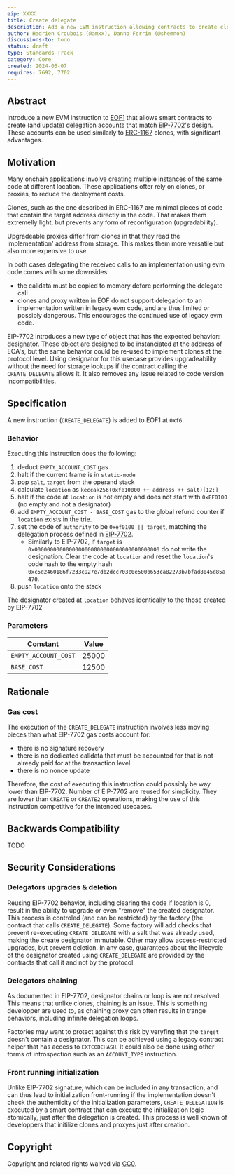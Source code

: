 ```yaml
---
eip: XXXX
title: Create delegate
description: Add a new EVM instruction allowing contracts to create clones using ERC-7702 delegation designations
author: Hadrien Croubois (@amxx), Danno Ferrin (@shemnon)
discussions-to: todo
status: draft
type: Standards Track
category: Core
created: 2024-05-07
requires: 7692, 7702
---
```


## Abstract

Introduce a new EVM instruction to [EOF1](./eip-7692.md) that allows smart contracts to create (and update) delegation accounts that match [EIP-7702](./eip-7702.md)'s design. These accounts can be used similarly to [ERC-1167](./erc-1167.md) clones, with significant advantages.

## Motivation

Many onchain applications involve creating multiple instances of the same code at different location. These applications ofter rely on clones, or proxies, to reduce the deployment costs.

Clones, such as the one described in ERC-1167 are minimal pieces of code that contain the target address directly in the code. That makes them extremelly light, but prevents any form of reconfiguration (upgradability).

Upgradeable proxies differ from clones in that they read the implementation' address from storage. This makes them more versatile but also more expensive to use.

In both cases delegating the received calls to an implementation using evm code comes with some downsides:
- the calldata must be copied to memory defore performing the delegate call
- clones and proxy written in EOF do not support delegation to an implementation written in legacy evm code, and are thus limited or possibly dangerous. This encourages the continued use of legacy evm code.

EIP-7702 introduces a new type of object that has the expected behavior: designator. These object are designed to be instanciated at the address of EOA's, but the same behavior could be re-used to implement clones at the protocol level. Using designator for this usecase provides upgradeability without the need for storage lookups if the contract calling the `CREATE_DELEGATE` allows it. It also removes any issue related to code version incompatibilities.

## Specification

A new instruction (`CREATE_DELEGATE`) is added to EOF1 at `0xf6`.

### Behavior

Executing this instruction does the following:

1. deduct `EMPTY_ACCOUNT_COST` gas
2. halt if the current frame is in `static-mode`
3. pop `salt`, `target` from the operand stack
4. calculate `location` as `keccak256(0xfe10000 ++ address ++ salt)[12:]`
5. halt if the code at `location` is not empty and does not start with `0xEF0100` (no empty and not a designator)
6. add `EMPTY_ACCOUNT_COST - BASE_COST` gas to the global refund counter if `location` exists in the trie.
7. set the code of `authority` to be `0xef0100 || target`, matching the delegation process defined in [EIP-7702](./eip-7702.md).
    * Similarly to EIP-7702, if `target` is `0x0000000000000000000000000000000000000000` do not write the designation. Clear the code at `location` and reset the `location`'s code hash to the empty hash `0xc5d2460186f7233c927e7db2dcc703c0e500b653ca82273b7bfad8045d85a470`.
8. push `location` onto the stack

The designator created at `location` behaves identically to the those created by EIP-7702

### Parameters

| Constant                     | Value            |
| ---------------------------- | ---------------- |
| `EMPTY_ACCOUNT_COST`         | 25000            |
| `BASE_COST`                  | 12500            |

## Rationale

### Gas cost

The execution of the `CREATE_DELEGATE` instruction involves less moving pieces than what EIP-7702 gas costs account for:

- there is no signature recovery
- there is no dedicated calldata that must be accounted for that is not already paid for at the transaction level
- there is no nonce update

Therefore, the cost of executing this instruction could possibly be way lower than EIP-7702. Number of EIP-7702 are reused for simplicity. They are lower than `CREATE` or `CREATE2` operations, making the use of this instruction competitive for the intended usecases.

## Backwards Compatibility

TODO

## Security Considerations

### Delegators upgrades & deletion

Reusing EIP-7702 behavior, including clearing the code if location is 0, result in the ability to upgrade or even "remove" the created designator. This process is controled (and can be restricted) by the factory (the contract that calls `CREATE_DELEGATE`). Some factory will add checks that prevent re-executing `CREATE_DELEGATE` with a salt that was already used, making the create designator immutable. Other may allow access-restricted upgrades, but prevent deletion. In any case, guarantees about the lifecycle of the designator created using `CREATE_DELEGATE` are provided by the contracts that call it and not by the protocol.

### Delegators chaining

As documented in EIP-7702, designator chains or loop is are not resolved. This means that unlike clones, chaining is an issue. This is something developper are used to, as chaining proxy can often results in trange behaviors, including infinite delegation loops.

Factories may want to protect against this risk by veryfing that the `target` doesn't contain a designator. This can be achieved using a legacy contract helper that has access to `EXTCODEHASH`. It could also be done using other forms of introspection such as an `ACCOUNT_TYPE` instruction.

### Front running initialization

Unlike EIP-7702 signature, which can be included in any transaction, and can thus lead to initialization front-running if the implementation doesn't check the authenticity of the initialization parameters, `CREATE_DELEGATION` is executed by a smart contract that can execute the initialization logic atomically, just after the delegation is created. This process is well known of developpers that initilize clones and proxyes just after creation.

## Copyright

Copyright and related rights waived via [CC0](../LICENSE.md).
